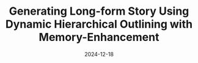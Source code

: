---
title: "Generating Long-form Story Using Dynamic Hierarchical Outlining with Memory-Enhancement"
collection: conferences
permalink: /publication/Generating_Lf
date: 2024-12-18
year: "2025"
venue: "ACL"
city: 
state: ""
thumbnail: "Generating_Lf.png"
teaser :
authors: "Qianyue Wang, Jinwu Hu, Zhengping Li, Yufeng Wang, daiyuan li, Yu Hu, Mingkui tan"
bibtex: Generating_Lf.txt
uri: Generating_Lf.pdf
arxiv: https://arxiv.org/abs/2412.13575
project: 
source: https://github.com/Qianyue-Wang/Generating-Long-form-Story-Using-Dynamic-Hierarchical-Outlining-with-Memory-Enhancement
poster: 
data:
---